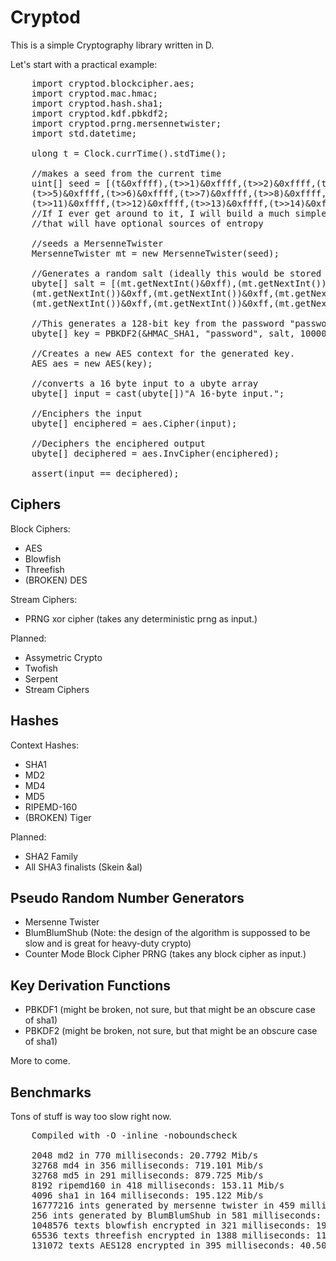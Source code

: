 Cryptod
=======

This is a simple Cryptography library written in D.

Let's start with a practical example:

<pre>
	import cryptod.blockcipher.aes;
	import cryptod.mac.hmac;
	import cryptod.hash.sha1;
	import cryptod.kdf.pbkdf2;
	import cryptod.prng.mersennetwister;
	import std.datetime;
	
	ulong t = Clock.currTime().stdTime();
	
	//makes a seed from the current time
	uint[] seed = [(t&0xffff),(t>>1)&0xffff,(t>>2)&0xffff,(t>>3)&0xffff,(t>>4)&0xffff,
	(t>>5)&0xffff,(t>>6)&0xffff,(t>>7)&0xffff,(t>>8)&0xffff,(t>>9)&0xffff,(t>>10)&0xffff,
	(t>>11)&0xffff,(t>>12)&0xffff,(t>>13)&0xffff,(t>>14)&0xffff,(t>>15)&0xffff];
	//If I ever get around to it, I will build a much simpler seeding interface 
	//that will have optional sources of entropy
	
	//seeds a MersenneTwister
	MersenneTwister mt = new MersenneTwister(seed);
	
	//Generates a random salt (ideally this would be stored in a database after generating.
	ubyte[] salt = [(mt.getNextInt()&0xff),(mt.getNextInt())&0xff,(mt.getNextInt())&0xff,
	(mt.getNextInt())&0xff,(mt.getNextInt())&0xff,(mt.getNextInt())&0xff,
	(mt.getNextInt())&0xff,(mt.getNextInt())&0xff,(mt.getNextInt())&0xff];
	
	//This generates a 128-bit key from the password "password" using a 10,000 iteration PBKDF2 function.
	ubyte[] key = PBKDF2(&HMAC_SHA1, "password", salt, 10000, 16); 
	
	//Creates a new AES context for the generated key.
	AES aes = new AES(key);
	
	//converts a 16 byte input to a ubyte array
	ubyte[] input = cast(ubyte[])"A 16-byte input.";
	
	//Enciphers the input
	ubyte[] enciphered = aes.Cipher(input);
	
	//Deciphers the enciphered output
	ubyte[] deciphered = aes.InvCipher(enciphered);
	
	assert(input == deciphered);
</pre>

Ciphers
-------

Block Ciphers:
 * AES
 * Blowfish
 * Threefish
 * (BROKEN) DES
 
Stream Ciphers:
 * PRNG xor cipher (takes any deterministic prng as input.)
 
Planned:
 * Assymetric Crypto
 * Twofish
 * Serpent
 * Stream Ciphers
 
Hashes
------

Context Hashes:
 * SHA1
 * MD2
 * MD4
 * MD5
 * RIPEMD-160
 * (BROKEN) Tiger
 
 
Planned:
 * SHA2 Family
 * All SHA3 finalists (Skein &al)

Pseudo Random Number Generators
-------------------------------
 * Mersenne Twister
 * BlumBlumShub (Note: the design of the algorithm is suppossed to be slow and is great for heavy-duty crypto)
 * Counter Mode Block Cipher PRNG (takes any block cipher as input.)
 
Key Derivation Functions
------------------------
 * PBKDF1 (might be broken, not sure, but that might be an obscure case of sha1)
 * PBKDF2 (might be broken, not sure, but that might be an obscure case of sha1)
 
More to come.

Benchmarks
----------

Tons of stuff is way too slow right now.
<pre>
	Compiled with -O -inline -noboundscheck

	2048 md2 in 770 milliseconds: 20.7792 Mib/s
	32768 md4 in 356 milliseconds: 719.101 Mib/s
	32768 md5 in 291 milliseconds: 879.725 Mib/s
	8192 ripemd160 in 418 milliseconds: 153.11 Mib/s
	4096 sha1 in 164 milliseconds: 195.122 Mib/s
	16777216 ints generated by mersenne twister in 459 milliseconds: 1115.47 Mib/s
	256 ints generated by BlumBlumShub in 581 milliseconds: 0.0134466 Mib/s
	1048576 texts blowfish encrypted in 321 milliseconds: 199.377 Mib/s
	65536 texts threefish encrypted in 1388 milliseconds: 11.5274 Mib/s
	131072 texts AES128 encrypted in 395 milliseconds: 40.5063 Mib/s
</pre>